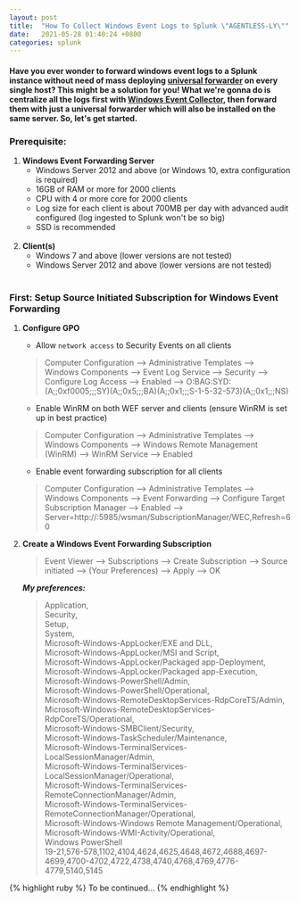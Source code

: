 ```yaml
---
layout: post
title:  "How To Collect Windows Event Logs to Splunk \"AGENTLESS-LY\""
date:   2021-05-28 01:40:24 +0800
categories: splunk
---
```


#### Have you ever wonder to forward windows event logs to a Splunk instance without need of mass deploying [universal forwarder](https://docs.splunk.com/Splexicon:Universalforwarder) on every single host? This might be a solution for you! What we're gonna do is centralize all the logs first with [Windows Event Collector](https://docs.microsoft.com/en-us/windows/win32/wec/windows-event-collector), then forward them with just a universal forwarder which will also be installed on the same server. So, let's get started.

### Prerequisite:
1. **Windows Event Forwarding Server**
    - Windows Server 2012 and above (or Windows 10, extra configuration is required)
    - 16GB of RAM or more for 2000 clients
    - CPU with 4 or more core for 2000 clients
    - Log size for each client is about 700MB per day with advanced audit configured (log ingested to Splunk won't be so big)
    - SSD is recommended
    <br><br>
2. **Client(s)**
    - Windows 7 and above (lower versions are not tested)
    - Windows Server 2012 and above (lower versions are not tested)
    <br><br>

### First: Setup Source Initiated Subscription for Windows Event Forwarding
1. **Configure GPO**    
    - Allow `network access` to Security Events on all clients
    > Computer Configuration --> Administrative Templates --> Windows Components --> Event Log Service --> Security --> Configure Log Access --> Enabled --> O:BAG:SYD:(A;;0xf0005;;;SY)(A;;0x5;;;BA)(A;;0x1;;;S-1-5-32-573)(A;;0x1;;;NS)
    - Enable WinRM on both WEF server and clients (ensure WinRM is set up in best practice)
    > Computer Configuration --> Administrative Templates --> Windows Components --> Windows Remote Management (WinRM) --> WinRM Service --> Enabled
    - Enable event forwarding subscription for all clients
    > Computer Configuration --> Administrative Templates --> Windows Components --> Event Forwarding --> Configure Target Subscription Manager --> Enabled --> Server=http://<FQDN>:5985/wsman/SubscriptionManager/WEC,Refresh=60
2. **Create a Windows Event Forwarding Subscription**
    > Event Viewer --> Subscriptions --> Create Subscription --> Source initiated --> (Your Preferences) --> Apply --> OK <br>
    
    ***My preferences:***
    > Application,<br> 
    > Security,<br> 
    > Setup,<br> 
    > System,<br> 
    > Microsoft-Windows-AppLocker/EXE and DLL,<br> 
    > Microsoft-Windows-AppLocker/MSI and Script,<br> 
    > Microsoft-Windows-AppLocker/Packaged app-Deployment,<br> 
    > Microsoft-Windows-AppLocker/Packaged app-Execution,<br> 
    > Microsoft-Windows-PowerShell/Admin,<br> 
    > Microsoft-Windows-PowerShell/Operational,<br> 
    > Microsoft-Windows-RemoteDesktopServices-RdpCoreTS/Admin,<br> 
    > Microsoft-Windows-RemoteDesktopServices-RdpCoreTS/Operational,<br> 
    > Microsoft-Windows-SMBClient/Security,<br> 
    > Microsoft-Windows-TaskScheduler/Maintenance,<br> 
    > Microsoft-Windows-TerminalServices-LocalSessionManager/Admin,<br> 
    > Microsoft-Windows-TerminalServices-LocalSessionManager/Operational,<br> 
    > Microsoft-Windows-TerminalServices-RemoteConnectionManager/Admin,<br> 
    > Microsoft-Windows-TerminalServices-RemoteConnectionManager/Operational,<br> 
    > Microsoft-Windows-Windows Remote Management/Operational,<br> 
    > Microsoft-Windows-WMI-Activity/Operational,<br> 
    > Windows PowerShell<br> 
    > 19-21,576-578,1102,4104,4624,4625,4648,4672,4688,4697-4699,4700-4702,4722,4738,4740,4768,4769,4776-4779,5140,5145

{% highlight ruby %}
To be continued...
{% endhighlight %}
